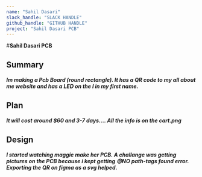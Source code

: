 ```yaml
---
name: "Sahil Dasari"
slack_handle: "SLACK HANDLE"
github_handle: "GITHUB HANDLE"
project: "Sahil Dasari PCB"
---
```


#**Sahil Dasari PCB**
## Summary
##### Im making a Pcb Board (round rectangle). It has a QR code to my all about me website and has a LED on the I in my first name.

## Plan
##### It will cost around $60 and 3-7 days.... All the info is on the **cart.png**

## Design
##### I started watching maggie make her PCB. A challange was getting pictures on the PCB because i kept getting **😓NO path-tags found** error. Exporting the QR on figma as a svg helped. 
